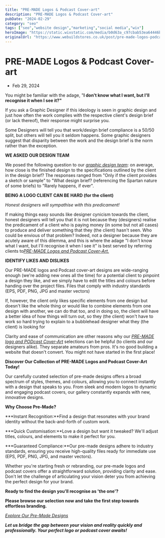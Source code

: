 ```yaml
---
title: "PRE-MADE Logos & Podcast Cover-art"
description: "PRE-MADE Logos & Podcast Cover-art"
pubDate: "2024-02-29"
category: "seo"
tags: ["seo","website design","marketing","social media","wix"]
heroImage: "https://static.wixstatic.com/media/b0d63a_c97cbab53ea64446bcbffaef1ec22292~mv2.jpg/v1/fill/w_740,h_420,al_c,q_90,usm_0.66_1.00_0.01,enc_avif,quality_auto/b0d63a_c97cbab53ea64446bcbffaef1ec22292~mv2.jpg"
originalUrl: "https://www.webuildstores.co.uk/post/pre-made-logos-podcast-cover-art"
---
```


# PRE-MADE Logos & Podcast Cover-art

 * Feb 29, 2024

[](https://www.webuildstores.co.uk/pre-made-logos-1)

You might be familiar with the adage, "**I don't know what I want, but I'll recognise it when I see it?"**

If you ask a Graphic Designer if this ideology is seen in graphic design and just how often the work complies with the respective client's design brief (or lack thereof), their response might surprise you.

Some Designers will tell you that work/design brief compliance is a 50/50 split, but others will tell you it seldom happens. Some graphic designers suggest that disparity between the work and the design brief is the norm rather than the exception.

**WE ASKED OUR DESIGN TEAM**

We posed the following question to our [_graphic design team_](https://www.webuildstores.co.uk/graphic-design): on average, how close is the finished design to the specifications outlined by the client in the design brief? The responses ranged from "Only if the client provides a sketch or sample" to "What design brief? (referencing the Spartan nature of some briefs) to "Rarely happens, if ever".

[](https://www.webuildstores.co.uk/pre-made-logos-1)

**BEING A LOGO CLIENT CAN BE HARD (for the client)**

_Honest designers will sympathise with this predicament!_

If making things easy sounds like designer cynicism towards the client, honest designers will tell you that it is not because they (designers) realise the predicament of a client who is paying money (in some but not all cases) to produce and deliver something that they (the client) hasn't seen. Who could be envious of that problem? Indeed, not a designer because they are acutely aware of this dilemma, and this is where the adage "I don't know what I want, but I'll recognise it when I see it" is best served by referring clients to[_PRE-MADE Logos and Podcast Cover-Art._](https://www.webuildstores.co.uk/pre-made-logos-1)

**IDENTIFY LIKES AND DISLIKES**

Our PRE-MADE logos and Podcast cover-art designs are wide-ranging enough (we're adding new ones all the time) for a potential client to pinpoint a design they like, and we simply have to edit the titles and colours before handing over the project files. Files that comply with industry standards (EPS, PDF, PNG, JPG and master vectors)

If, however, the client only likes specific elements from one design but doesn't like the whole thing or would like to combine elements from one design with another, we can do that too, and in doing so, the client will have a better idea of how things will turn out, so they (the client) won't have to work so hard trying to explain to a bubblehead designer what they (the client) is looking for

Clarity and ease of communication are other reasons why our [_PRE-MADE logo and PODcast Cover-Art_](https://www.webuildstores.co.uk/pre-made-logos-1) selections can be helpful (to clients and our designers alike). They separate amateurs from pros. It's no good building a website that doesn't convert. You might not have started in the first place!

**Discover Our Collection of PRE-MADE Logos and Podcast Cover-Art Today!**

Our carefully curated selection of pre-made designs offers a broad spectrum of styles, themes, and colours, allowing you to connect instantly with a design that speaks to you. From sleek and modern logos to dynamic and engaging podcast covers, our gallery constantly expands with new, innovative designs.

**Why Choose Pre-Made?**

 ***Instant Recognition:**Find a design that resonates with your brand identity without the back-and-forth of custom work.

 ***Quick Customisation:**Love a design but want it tweaked? We'll adjust titles, colours, and elements to make it perfect for you.

 ***Guaranteed Compliance:**Our pre-made designs adhere to industry standards, ensuring you receive high-quality files ready for immediate use (EPS, PDF, PNG, JPG, and master vectors).

Whether you're starting fresh or rebranding, our pre-made logos and podcast covers offer a straightforward solution, providing clarity and ease. Don't let the challenge of articulating your vision deter you from achieving the perfect design for your brand.

**Ready to find the design you'll recognise as 'the one'?**

**Please browse our selection now and take the first step towards effortless branding.**

[_Explore Our Pre-Made Designs_](https://www.webuildstores.co.uk/pre-made-logos-1)

**_Let us bridge the gap between your vision and reality quickly and professionally. Your perfect logo or podcast cover awaits!_**
